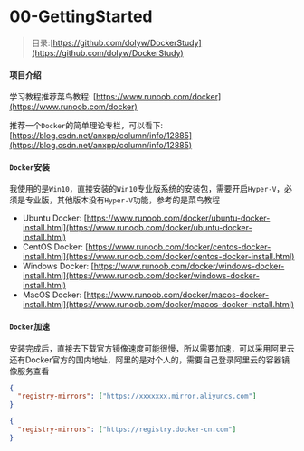 # 00-GettingStarted

> 目录:[https://github.com/dolyw/DockerStudy](https://github.com/dolyw/DockerStudy)

#### 项目介绍

学习教程推荐菜鸟教程: [https://www.runoob.com/docker](https://www.runoob.com/docker)

推荐一个`Docker`的简单理论专栏，可以看下: [https://blog.csdn.net/anxpp/column/info/12885](https://blog.csdn.net/anxpp/column/info/12885)

#### `Docker`安装

我使用的是`Win10`，直接安装的`Win10`专业版系统的安装包，需要开启`Hyper-V`，必须是专业版，其他版本没有`Hyper-V`功能，参考的是菜鸟教程

* Ubuntu Docker: [https://www.runoob.com/docker/ubuntu-docker-install.html](https://www.runoob.com/docker/ubuntu-docker-install.html)
* CentOS Docker: [https://www.runoob.com/docker/centos-docker-install.html](https://www.runoob.com/docker/centos-docker-install.html)
* Windows Docker: [https://www.runoob.com/docker/windows-docker-install.html](https://www.runoob.com/docker/windows-docker-install.html)
* MacOS Docker: [https://www.runoob.com/docker/macos-docker-install.html](https://www.runoob.com/docker/macos-docker-install.html)

#### `Docker`加速

安装完成后，直接去下载官方镜像速度可能很慢，所以需要加速，可以采用阿里云还有Docker官方的国内地址，阿里的是对个人的，需要自己登录阿里云的容器镜像服务查看

```json
{
  "registry-mirrors": ["https://xxxxxxx.mirror.aliyuncs.com"]
}
```

```json
{
  "registry-mirrors": ["https://registry.docker-cn.com"]
}
```

